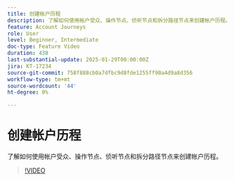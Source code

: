 ```yaml
---
title: 创建帐户历程
description: 了解如何使用帐户受众、操作节点、侦听节点和拆分路径节点来创建帐户历程。
feature: Account Journeys
role: User
level: Beginner, Intermediate
doc-type: Feature Video
duration: 438
last-substantial-update: 2025-01-29T00:00:00Z
jira: KT-17234
source-git-commit: 758f888cb0a7dfbc9d8fde1255ff90a4d9a8d356
workflow-type: tm+mt
source-wordcount: '44'
ht-degree: 0%

---
```



# 创建帐户历程

了解如何使用帐户受众、操作节点、侦听节点和拆分路径节点来创建帐户历程。

>[!VIDEO](https://video.tv.adobe.com/v/3443229/?learn=on&enablevpops&captions=chi_hans)
